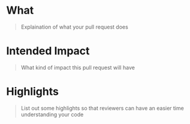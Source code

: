 # What
> Explaination of what your pull request does

# Intended Impact
> What kind of impact this pull request will have

# Highlights
> List out some highlights so that reviewers can have an easier time understanding your code
